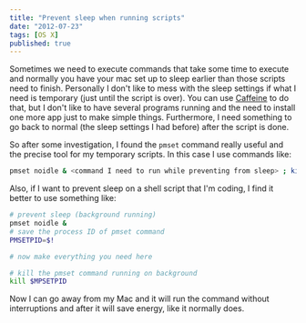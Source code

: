 ```yaml
---
title: "Prevent sleep when running scripts"
date: "2012-07-23"
tags: [OS X]
published: true
---
```


Sometimes we need to execute commands that take some time to execute and normally you have your mac set up to sleep earlier than those scripts need to finish. Personally I don't like to mess with the sleep settings if what I need is temporary (just until the script is over). You can use [Caffeine](http://lightheadsw.com/caffeine/) to do that, but I don't like to have several programs running and the need to install one more app just to make simple things. Furthermore, I need something to go back to normal (the sleep settings I had before) after the script is done.

So after some investigation, I found the `pmset` command really useful and the precise tool for my temporary scripts. In this case I use commands like:
```bash
pmset noidle & <command I need to run while preventing from sleep> ; killall pmset
```

Also, if I want to prevent sleep on a shell script that I'm coding, I find it better to use something like:
```bash
# prevent sleep (background running)
pmset noidle &
# save the process ID of pmset command
PMSETPID=$!

# now make everything you need here

# kill the pmset command running on background
kill $MPSETPID
```

Now I can go away from my Mac and it will run the command without interruptions and after it will save energy, like it normally does.
